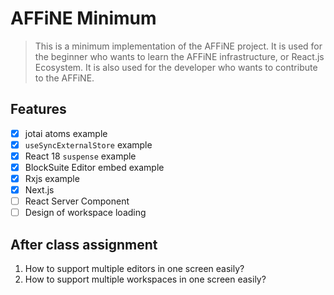 # AFFiNE Minimum

> This is a minimum implementation of the AFFiNE project.
> It is used for the beginner who wants to learn the AFFiNE infrastructure, or React.js Ecosystem.
> It is also used for the developer who wants to contribute to the AFFiNE.

## Features

- [x] jotai atoms example
- [x] `useSyncExternalStore` example
- [x] React 18 `suspense` example
- [x] BlockSuite Editor embed example
- [x] Rxjs example
- [x] Next.js
- [ ] React Server Component
- [ ] Design of workspace loading

## After class assignment

1. How to support multiple editors in one screen easily?
2. How to support multiple workspaces in one screen easily?
